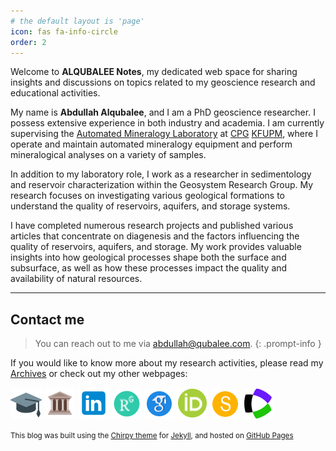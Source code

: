 ```yaml
---
# the default layout is 'page'
icon: fas fa-info-circle
order: 2
---
```

Welcome to **ALQUBALEE Notes**, my dedicated web space for sharing insights and discussions on topics related to my geoscience research and educational activities.

My name is **Abdullah Alqubalee**, and I am a PhD geoscience researcher. I possess extensive experience in both industry and academia. I am currently supervising the [Automated Mineralogy Laboratory](https://cpg.kfupm.edu.sa/aml) at [CPG](https://cpg.kfupm.edu.sa/) [KFUPM](https://kfupm.edu.sa/), where I operate and maintain automated mineralogy equipment and perform mineralogical analyses on a variety of samples.

In addition to my laboratory role, I work as a researcher in sedimentology and reservoir characterization within the Geosystem Research Group. My research focuses on investigating various geological formations to understand the quality of reservoirs, aquifers, and storage systems.

I have completed numerous research projects and published various articles that concentrate on diagenesis and the factors influencing the quality of reservoirs, aquifers, and storage. My work provides valuable insights into how geological processes shape both the surface and subsurface, as well as how these processes impact the quality and availability of natural resources.




___


## Contact me


> You can reach out to me via [abdullah@qubalee.com](mailto:abdullah@qubalee.com).
{: .prompt-info }


If you would like to know more about my research activities, please read my [Archives](/archives/) or check out my other webpages:

[![CPG](https://raw.githubusercontent.com/qubalee/qubalee/refs/heads/main/images/icons/college-c.png "CPG")](https://cpg.kfupm.edu.sa/bio/qubalee/) 
[![KFUPM](https://raw.githubusercontent.com/qubalee/qubalee/refs/heads/main/images/icons/university-c.png "KFUPM")](https://pure.kfupm.edu.sa/en/persons/abdullah-alqubalee) 
[![LinkedIn](https://raw.githubusercontent.com/qubalee/qubalee/refs/heads/main/images/icons/linkedin-c.png "LinkedIn")](https://linkedin.com/in/qubalee) 
[![ResearchGate](https://raw.githubusercontent.com/qubalee/qubalee/refs/heads/main/images/icons/res-g.png "ResearchGate")](https://www.researchgate.net/profile/Abdullah-Alqubalee)
[![Google Scholar](https://raw.githubusercontent.com/qubalee/qubalee/refs/heads/main/images/icons/googlescholar-c.png "Google Scholar")](https://scholar.google.com/citations?user=B-qHbuwAAAAJ&hl=en&oi=ao)
[![ORCID](https://raw.githubusercontent.com/qubalee/qubalee/refs/heads/main/images/icons/orcid-c.png "ORCID")](https://orcid.org/0000-0002-0543-9026) 
[![Scopus](https://raw.githubusercontent.com/qubalee/qubalee/refs/heads/main/images/icons/scopus.png "Scopus")](https://www.scopus.com/authid/detail.uri?authorId=57196439599) 
[![Web of Science](https://github.com/qubalee/qubalee/blob/main/images/wos.png?raw=true "Web of Science")](https://www.webofscience.com/wos/author/record/AAV-6030-2020) 


<small>This blog was built using the [Chirpy theme](https://github.com/cotes2020/jekyll-theme-chirpy) for [Jekyll](https://jekyllrb.com/), and hosted on [GitHub Pages](https://pages.github.com/)</small>

